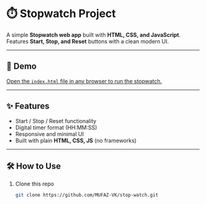 # ⏱️ Stopwatch Project

A simple **Stopwatch web app** built with **HTML, CSS, and JavaScript**.  
Features **Start, Stop, and Reset** buttons with a clean modern UI.  

---

## 🚀 Demo
[Open the `index.html` file in any browser to run the stopwatch.](https://mufaz-vk.github.io/stop-watch/)

---

## ✨ Features
- Start / Stop / Reset functionality  
- Digital timer format (HH:MM:SS)  
- Responsive and minimal UI  
- Built with plain **HTML, CSS, JS** (no frameworks)

---

## 🛠️ How to Use
1. Clone this repo  
   ```bash
   git clone https://github.com/MUFAZ-VK/stop-watch.git

